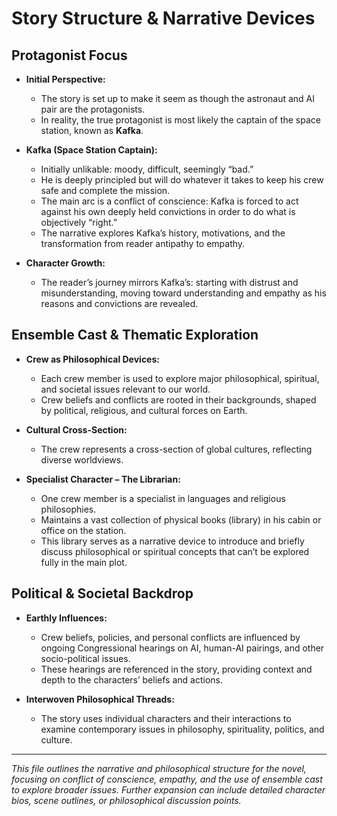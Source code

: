 # Story Structure & Narrative Devices

## Protagonist Focus

- **Initial Perspective:**  
  - The story is set up to make it seem as though the astronaut and AI pair are the protagonists.
  - In reality, the true protagonist is most likely the captain of the space station, known as **Kafka**.

- **Kafka (Space Station Captain):**
  - Initially unlikable: moody, difficult, seemingly “bad.”
  - He is deeply principled but will do whatever it takes to keep his crew safe and complete the mission.
  - The main arc is a conflict of conscience: Kafka is forced to act against his own deeply held convictions in order to do what is objectively “right.”
  - The narrative explores Kafka’s history, motivations, and the transformation from reader antipathy to empathy.

- **Character Growth:**
  - The reader’s journey mirrors Kafka’s: starting with distrust and misunderstanding, moving toward understanding and empathy as his reasons and convictions are revealed.

## Ensemble Cast & Thematic Exploration

- **Crew as Philosophical Devices:**
  - Each crew member is used to explore major philosophical, spiritual, and societal issues relevant to our world.
  - Crew beliefs and conflicts are rooted in their backgrounds, shaped by political, religious, and cultural forces on Earth.

- **Cultural Cross-Section:**
  - The crew represents a cross-section of global cultures, reflecting diverse worldviews.

- **Specialist Character – The Librarian:**
  - One crew member is a specialist in languages and religious philosophies.
  - Maintains a vast collection of physical books (library) in his cabin or office on the station.
  - This library serves as a narrative device to introduce and briefly discuss philosophical or spiritual concepts that can’t be explored fully in the main plot.

## Political & Societal Backdrop

- **Earthly Influences:**
  - Crew beliefs, policies, and personal conflicts are influenced by ongoing Congressional hearings on AI, human-AI pairings, and other socio-political issues.
  - These hearings are referenced in the story, providing context and depth to the characters’ beliefs and actions.

- **Interwoven Philosophical Threads:**
  - The story uses individual characters and their interactions to examine contemporary issues in philosophy, spirituality, politics, and culture.

---

*This file outlines the narrative and philosophical structure for the novel, focusing on conflict of conscience, empathy, and the use of ensemble cast to explore broader issues. Further expansion can include detailed character bios, scene outlines, or philosophical discussion points.*